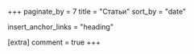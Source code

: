 +++
paginate_by = 7
title = "Статьи"
sort_by = "date"

insert_anchor_links = "heading"

[extra]
comment = true
+++
